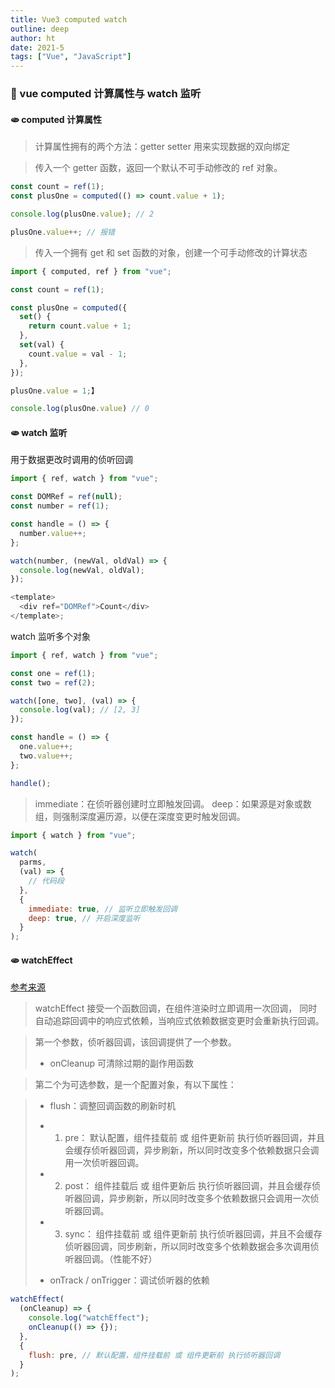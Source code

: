 ```yaml
---
title: Vue3 computed watch
outline: deep
author: ht
date: 2021-5
tags: ["Vue", "JavaScript"]
---
```


### 🥥 vue computed 计算属性与 watch 监听

>

#### 🫓 computed 计算属性

> 计算属性拥有的两个方法：getter setter 用来实现数据的双向绑定

> 传入一个 getter 函数，返回一个默认不可手动修改的 ref 对象。

```js
const count = ref(1);
const plusOne = computed(() => count.value + 1);

console.log(plusOne.value); // 2

plusOne.value++; // 报错
```

> 传入一个拥有 get 和 set 函数的对象，创建一个可手动修改的计算状态

```js
import { computed, ref } from "vue";

const count = ref(1);

const plusOne = computed({
  set() {
    return count.value + 1;
  },
  set(val) {
    count.value = val - 1;
  },
});

plusOne.value = 1;】

console.log(plusOne.value) // 0
```

#### 🫓 watch 监听

用于数据更改时调用的侦听回调

```js
import { ref, watch } from "vue";

const DOMRef = ref(null);
const number = ref(1);

const handle = () => {
  number.value++;
};

watch(number, (newVal, oldVal) => {
  console.log(newVal, oldVal);
});

<template>
  <div ref="DOMRef">Count</div>
</template>;
```

watch 监听多个对象

```js
import { ref, watch } from "vue";

const one = ref(1);
const two = ref(2);

watch([one, two], (val) => {
  console.log(val); // [2, 3]
});

const handle = () => {
  one.value++;
  two.value++;
};

handle();
```

> immediate：在侦听器创建时立即触发回调。
> deep：如果源是对象或数组，则强制深度遍历源，以便在深度变更时触发回调。

```js
import { watch } from "vue";

watch(
  parms,
  (val) => {
    // 代码段
  },
  {
    immediate: true, // 监听立即触发回调
    deep: true, // 开启深度监听
  }
);
```

#### 🫓 watchEffect

[参考来源](https://juejin.cn/post/7235547967112167461)

> watchEffect 接受一个函数回调，在组件渲染时立即调用一次回调， 同时自动追踪回调中的响应式依赖，当响应式依赖数据变更时会重新执行回调。

> 第一个参数，侦听器回调，该回调提供了一个参数。
>
> - onCleanup 可清除过期的副作用函数

> 第二个为可选参数，是一个配置对象，有以下属性：

> - flush：调整回调函数的刷新时机
> - 1. pre： 默认配置，组件挂载前 或 组件更新前 执行侦听器回调，并且会缓存侦听器回调，异步刷新，所以同时改变多个依赖数据只会调用一次侦听器回调。
> - 2. post： 组件挂载后 或 组件更新后 执行侦听器回调，并且会缓存侦听器回调，异步刷新，所以同时改变多个依赖数据只会调用一次侦听器回调。
> - 3. sync： 组件挂载前 或 组件更新前 执行侦听器回调，并且不会缓存侦听器回调，同步刷新，所以同时改变多个依赖数据会多次调用侦听器回调。（性能不好）
>
> - onTrack / onTrigger：调试侦听器的依赖

```js
watchEffect(
  (onCleanup) => {
    console.log("watchEffect");
    onCleanup(() => {});
  },
  {
    flush: pre, // 默认配置，组件挂载前 或 组件更新前 执行侦听器回调
  }
);
```

